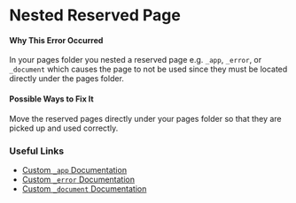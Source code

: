 Nested Reserved Page
====================

#### Why This Error Occurred

In your pages folder you nested a reserved page e.g. `_app`, `_error`, or `_document` which causes the page to not be used since they must be located directly under the pages folder.

#### Possible Ways to Fix It

Move the reserved pages directly under your pages folder so that they are picked up and used correctly.

### Useful Links

-   [Custom `_app` Documentation](https://nextjs.org/docs/advanced-features/custom-app)
-   [Custom `_error` Documentation](https://nextjs.org/docs/advanced-features/custom-error-page)
-   [Custom `_document` Documentation](https://nextjs.org/docs/advanced-features/custom-document)

